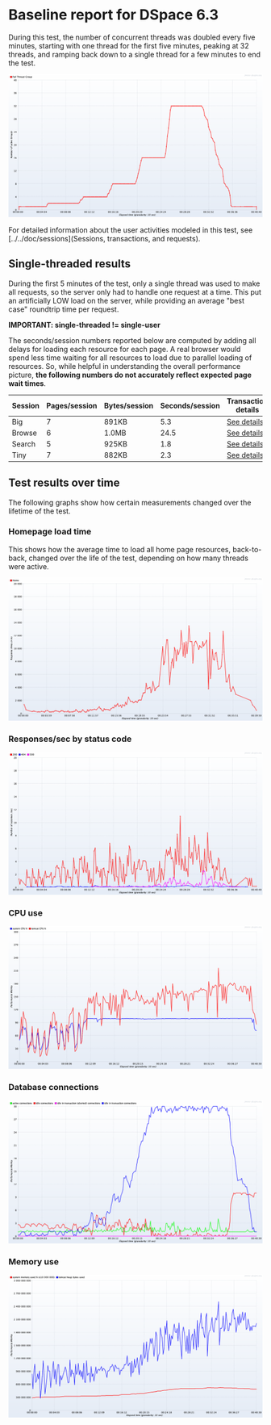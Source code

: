 # Baseline report for DSpace 6.3

During this test, the number of concurrent threads was doubled every five minutes, starting with one thread
for the first five minutes, peaking at 32 threads, and ramping back down to a single thread for a few minutes
to end the test.

![](threads.png)

For detailed information about the user activities modeled in this test,
see [../../doc/sessions](Sessions, transactions, and requests).

## Single-threaded results

During the first 5 minutes of the test, only a single thread was used to make all requests,
so the server only had to handle one request at a time. This put an artificially LOW load on the server,
while providing an average "best case" roundtrip time per request.

**IMPORTANT: single-threaded != single-user**

The seconds/session numbers reported below are computed by adding all delays for loading
each resource for each page. A real browser would spend less time waiting for all resources
to load due to parallel loading of resources.  So, while helpful in understanding the overall
performance picture, **the following numbers do not accurately reflect expected page wait times**.

Session | Pages/session | Bytes/session | Seconds/session | Transaction details
-|-|-|-|-
Big | 7 | 891KB | 5.3 | [See details](details-big)
Browse | 6 | 1.0MB | 24.5 | [See details](details-browse)
Search | 5 | 925KB | 1.8 | [See details](details-search)
Tiny | 7 | 882KB | 2.3 | [See details](details-tiny)

## Test results over time

The following graphs show how certain measurements changed over the lifetime of the test.

### Homepage load time

This shows how the average time to load all home page resources, back-to-back, changed over the life of the test,
depending on how many threads were active.

![](home.png)

### Responses/sec by status code

![](codes.png)

### CPU use

![](cpu.png)

### Database connections

![](database.png)

### Memory use

![](memory.png)

